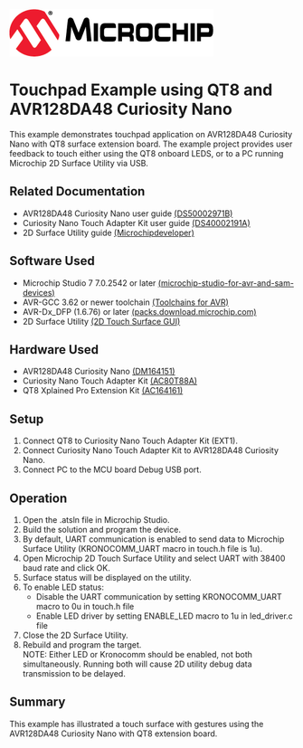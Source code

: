 <!-- Please do not change this logo with link -->
[![MCHP](images/microchip.png)](https://www.microchip.com)

# Touchpad Example using QT8 and AVR128DA48 Curiosity Nano

This example demonstrates touchpad application on AVR128DA48 Curiosity Nano with QT8 surface extension board. The example project provides user feedback to touch either using the QT8 onboard LEDS, or to a PC running Microchip 2D Surface Utility via USB.

## Related Documentation

- AVR128DA48 Curiosity Nano user guide [(DS50002971B)](https://ww1.microchip.com/downloads/en/DeviceDoc/AVR128DA48-Curiosity-Nano-UG-DS50002971B.pdf)
- Curiosity Nano Touch Adapter Kit user guide [(DS40002191A)](https://ww1.microchip.com/downloads/en/DeviceDoc/40002191A.pdf)
- 2D Surface Utility guide [(Microchipdeveloper)](https://microchipdeveloper.com/touch:guide-to-connect-to-touch-surface-utility)

## Software Used

- Microchip Studio 7 7.0.2542 or later [(microchip-studio-for-avr-and-sam-devices)](https://www.microchip.com/en-us/development-tools-tools-and-software/microchip-studio-for-avr-and-sam-devices)
- AVR-GCC 3.62 or newer toolchain [(Toolchains for AVR)](https://www.microchip.com/en-us/development-tools-tools-and-software/gcc-compilers-avr-and-arm)
- AVR-Dx_DFP (1.6.76) or later [(packs.download.microchip.com)](https://packs.download.microchip.com/)
- 2D Surface Utility [(2D Touch Surface GUI)](https://www.microchip.com/mymicrochip/filehandler.aspx?ddocname=en605897)

## Hardware Used

- AVR128DA48 Curiosity Nano [(DM164151)](https://www.microchip.com/DevelopmentTools/ProductDetails/PartNO/DM164151)
- Curiosity Nano Touch Adapter Kit [(AC80T88A)](https://www.microchip.com/DevelopmentTools/ProductDetails/PartNO/AC80T88A)
- QT8 Xplained Pro Extension Kit [(AC164161)](https://www.microchip.com/developmenttools/ProductDetails/AC164161)
## Setup

1. Connect QT8 to Curiosity Nano Touch Adapter Kit (EXT1).
2. Connect Curiosity Nano Touch Adapter Kit to AVR128DA48 Curiosity Nano.
3. Connect PC to the MCU board Debug USB port.

## Operation

1. Open the .atsln file in Microchip Studio.
2. Build the solution and program the device.
3. By default, UART communication is enabled to send data to Microchip Surface Utility (KRONOCOMM_UART macro in touch.h file is 1u).
4. Open Microchip 2D Touch Surface Utility and select UART with 38400 baud rate and click OK.
5. Surface status will be displayed on the utility.
6. To enable LED status:
   - Disable the UART communication by setting KRONOCOMM_UART macro to 0u in touch.h file
   - Enable LED driver by setting ENABLE_LED macro to 1u in led_driver.c file
7. Close the 2D Surface Utility.
8. Rebuild and program the target.    
    NOTE: Either LED or Kronocomm should be enabled, not both simultaneously. Running both will cause 2D utility debug data transmission to be delayed. 

## Summary

This example has illustrated a touch surface with gestures using the AVR128DA48 Curiosity Nano with QT8 extension board.  
